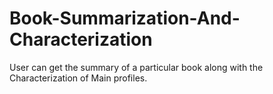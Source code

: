 # Book-Summarization-And-Characterization
User can get the summary of a particular book along with the Characterization of Main profiles.
